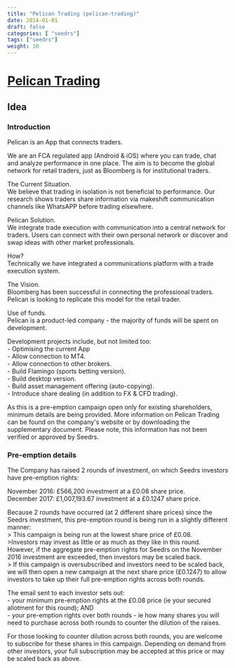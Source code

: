 ```yaml
---
title: "Pelican Trading (pelican-trading)"
date: 2014-01-01
draft: false
categories: [ "seedrs"]
tags: ["seedrs"]
weight: 10
---
```


# [Pelican Trading](https://www.seedrs.com/pelican-trading)

## Idea

### Introduction

Pelican is an App that connects traders.

We are an FCA regulated app (Android &amp; iOS) where you can trade, chat and analyze performance in one place. The aim is to become the global network for retail traders, just as Bloomberg is for institutional traders.

The Current Situation. <br>We believe that trading in isolation is not beneficial to performance. Our research shows traders share information via makeshift communication channels like WhatsAPP before trading elsewhere.

Pelican Solution. <br>We integrate trade execution with communication into a central network for traders. Users can connect with their own personal network or discover and swap ideas with other market professionals.

How? <br>Technically we have integrated a communications platform with a trade execution system.

The Vision. <br>Bloomberg has been successful in connecting the professional traders. Pelican is looking to replicate this model for the retail trader.

Use of funds. <br>Pelican is a product-led company - the majority of funds will be spent on development.

Development projects include, but not limited too: <br>- Optimising the current App <br>- Allow connection to MT4. <br>- Allow connection to other brokers. <br>- Build Flamingo (sports betting version). <br>- Build desktop version. <br>- Build asset management offering (auto-copying). <br>- Introduce share dealing (in addition to FX &amp; CFD trading).

As this is a pre-emption campaign open only for existing shareholders, minimum details are being provided. More information on Pelican Trading can be found on the company's website or by downloading the supplementary document. Please note, this information has not been verified or approved by Seedrs.

### Pre-emption details

The Company has raised 2 rounds of investment, on which Seedrs investors have pre-emption rights:

November 2016: £566,200 investment at a £0.08 share price. <br>December 2017: £1,007,193.67 investment at a £0.1247 share price.

Because 2 rounds have occurred (at 2 different share prices) since the Seedrs investment, this pre-emption round is being run in a slightly different manner: <br>&gt; This campaign is being run at the lowest share price of £0.08. <br>&gt;Investors may invest as little or as much as they like in this round. However, if the aggregate pre-emption rights for Seedrs on the November 2016 investment are exceeded, then investors may be scaled back. <br>&gt; If this campaign is oversubscribed and investors need to be scaled back, we will then open a new campaign at the next share price (£0.1247) to allow investors to take up their full pre-emption rights across both rounds.

The email sent to each investor sets out: <br>- your minimum pre-emption rights at the £0.08 price (ie your secured allotment for this round); AND <br>- your pre-emption rights over both rounds - ie how many shares you will need to purchase across both rounds to counter the dilution of the raises.

For those looking to counter dilution across both rounds, you are welcome to subscribe for these shares in this campaign. Depending on demand from other investors, your full subscription may be accepted at this price or may be scaled back as above.



